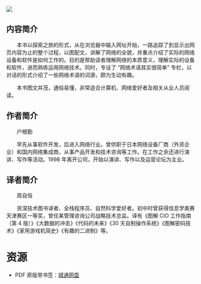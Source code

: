 ![](http://img3m9.ddimg.cn/2/21/24174119-1_u_2.jpg)

## 内容简介

　　本书以探索之旅的形式，从在浏览器中输入网址开始，一路追踪了到显示出网页内容为止的整个过程，以图配文，讲解了网络的全貌，并重点介绍了实际的网络设备和软件是如何工作的。目的是帮助读者理解网络的本质意义，理解实际的设备和软件，进而熟练运用网络技术。同时，专设了 “网络术语其实很简单” 专栏，以对话的形式介绍了一些网络术语的词源，颇为生动有趣。

　　本书图文并茂，通俗易懂，非常适合计算机、网络爱好者及相关从业人员阅读。

## 作者简介

　　户根勤

　　早先从事软件开发，后进入网络行业。曾供职于日本网络设备厂商（外资企业）和国内网络集成商，从事产品开发和技术咨询等工作。在工作之余还进行演讲、写作等活动。1998 年离开公司，开始以演讲、写作以及运营论坛为主业。

## 译者简介

　　周自恒

　　资深技术图书译者、全栈程序员、自然科学爱好者。初中时曾获得信息学奥赛天津赛区一等奖，曾任某管理咨询公司战略技术总监。译有《图解 CIO 工作指南（第 4 版）》《大数据的冲击》《代码的未来》《30 天自制操作系统》《图解密码技术》《家用游戏机简史》《有趣的二进制》等。

# 资源

* PDF 原版带书签：[城通网盘](https://u11215426.pipipan.com/fs/11215426-332135679)
